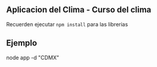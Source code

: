 ##  Aplicacion del Clima - Curso del clima


Recuerden ejecutar ``npm install`` para las librerias


##  Ejemplo 

node app -d "CDMX"



